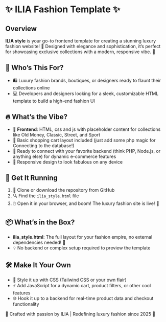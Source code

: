 # ✨ ILIA Fashion Template ✨

## Overview
**ILIA style** is your go-to frontend template for creating a stunning luxury fashion website! 🚀 Designed with elegance and sophistication, it’s perfect for showcasing exclusive collections with a modern, responsive vibe. 💃

## 👗 Who’s This For?
- 🛍️ Luxury fashion brands, boutiques, or designers ready to flaunt their collections online
- 💻 Developers and designers looking for a sleek, customizable HTML template to build a high-end fashion UI

## 🔥 What’s the Vibe?
- 🎨 **Frontend**: HTML, css and js with placeholder content for collections like Old Money, Classic, Street, and Sport
- 🛒 Basic shopping cart layout included (just add some php magic for Connecting to the database!)
- 🔗 Ready to connect with your favorite backend (think PHP, Node.js, or anything else) for dynamic e-commerce features
- 📱 Responsive design to look fabulous on any device

## 🚀 Get It Running
1. 📂 Clone or download the repository from GitHub
2. 🔍 Find the `ilia_style.html` file
3. 🖱️ Open it in your browser, and boom! The luxury fashion site is live! 🌟

## 📦 What’s in the Box?
- **ilia_style.html**: The full layout for your fashion empire, no external dependencies needed! 🧵
- 💡 No backend or complex setup required to preview the template

## 🛠️ Make It Your Own
- 🎨 Style it up with CSS (Tailwind CSS or your own flair)
- ⚡ Add JavaScript for a dynamic cart, product filters, or other cool features
- 🌐 Hook it up to a backend for real-time product data and checkout functionality



💖 Crafted with passion by ILIA | Redefining luxury fashion since 2025 💖
